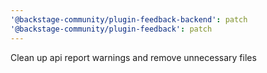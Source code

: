 ```yaml
---
'@backstage-community/plugin-feedback-backend': patch
'@backstage-community/plugin-feedback': patch
---
```


Clean up api report warnings and remove unnecessary files
